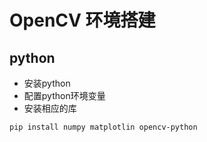 # OpenCV 环境搭建

## python
- 安装python
- 配置python环境变量
- 安装相应的库

```
pip install numpy matplotlin opencv-python
```

